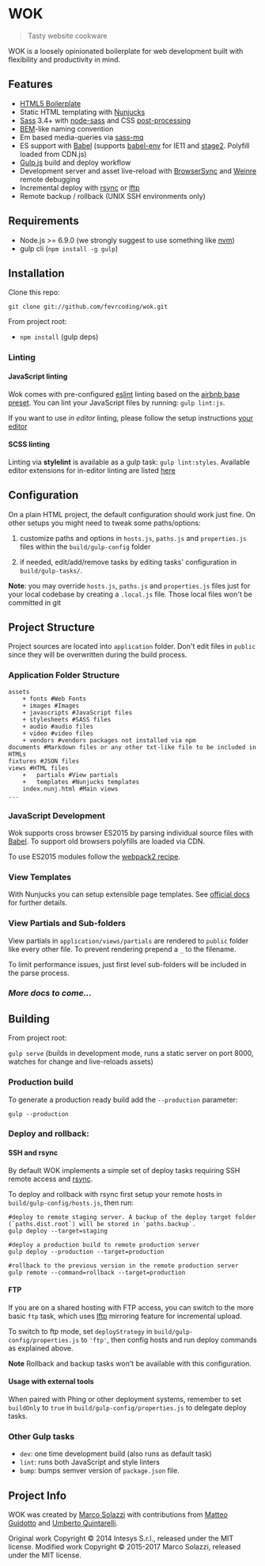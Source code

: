 # WOK

> Tasty website cookware

WOK is a loosely opinionated boilerplate for web development built with flexibility and productivity in mind.

## Features

* [HTML5 Boilerplate](http://html5boilerplate.com/)
* Static HTML templating with [Nunjucks](https://mozilla.github.io/nunjucks/)
* [Sass](http://sass-lang.com/) 3.4+ with [node-sass](https://github.com/sass/node-sass) and CSS [post-processing](https://github.com/postcss/postcss)
* [BEM](http://blog.kaelig.fr/post/48196348743/fifty-shades-of-bem)-like naming convention
* Em based media-queries via [sass-mq](https://github.com/sass-mq/sass-mq)
* ES support with [Babel](https://babeljs.io/) (supports [babel-env](https://github.com/babel/babel-preset-env) for IE11 and [stage2](https://babeljs.io/docs/plugins/preset-stage-2/). Polyfill loaded from CDN.js)
* [Gulp.js](http://gulpjs.com/) build and deploy workflow
* Development server and asset live-reload with [BrowserSync](http://www.browsersync.io/) and [Weinre](http://people.apache.org/~pmuellr/weinre/) remote debugging
* Incremental deploy with [rsync](https://rsync.samba.org/) or [lftp](http://lftp.yar.ru/)
* Remote backup / rollback (UNIX SSH environments only)



## Requirements

* Node.js >= 6.9.0 (we strongly suggest to use something like [nvm](https://github.com/creationix/nvm))
* gulp cli (`npm install -g gulp`)

## Installation

Clone this repo:

    git clone git://github.com/fevrcoding/wok.git

From project root:

* `npm install` (gulp deps)

### Linting

#### JavaScript linting

Wok comes with pre-configured [eslint](http://eslint.org/) linting based on the [airbnb base preset](https://www.npmjs.com/package/eslint-config-airbnb-base).
You can lint your JavaScript files by running: `gulp lint:js`.

If you want to use _in editor_ linting, please follow the setup instructions [your editor](http://eslint.org/docs/user-guide/integrations#editors)

#### SCSS linting

Linting via **stylelint** is available as a gulp task: `gulp lint:styles`.
Available editor extensions for in-editor linting are listed [here](http://stylelint.io/user-guide/complementary-tools/)

## Configuration

On a plain HTML project, the default configuration should work just fine. On other setups you might need to tweak some paths/options:

1. customize paths and options in `hosts.js`, `paths.js` and `properties.js` files within the `build/gulp-config` folder

1. if needed, edit/add/remove tasks by editing tasks' configuration in `build/gulp-tasks/`.

**Note**: you may override `hosts.js`, `paths.js` and `properties.js` files just for your local codebase by creating a `.local.js` file. Those local files won't be committed in git

## Project Structure

Project sources are located into `application` folder. Don't edit files in `public` since they will be overwritten during the build process.

### Application Folder Structure

    assets
        + fonts #Web Fonts
        + images #Images
        + javascripts #JavaScript files
        + stylesheets #SASS files
        + audio #audio files
        + video #video files
        + vendors #vendors packages not installed via npm
    documents #Markdown files or any other txt-like file to be included in HTMLs
    fixtures #JSON files
    views #HTML files
        +   partials #View partials
        +   templates #Nunjucks templates
        index.nunj.html #Main views
    ...

### JavaScript Development

Wok supports cross browser ES2015 by parsing individual source files with [Babel](https://babeljs.io/). To support old browsers polyfills are loaded via CDN.

To use ES2015 modules follow the [webpack2 recipe](https://github.com/fevrcoding/wok/wiki/Gulp:-webpack-and-ES6). 

### View Templates

With Nunjucks you can setup extensible page templates. See [official docs](https://mozilla.github.io/nunjucks/templating.html#template-inheritance) for further details.

### View Partials and Sub-folders

View partials in `application/views/partials` are rendered to `public` folder like every other file. To prevent rendering prepend a `_` to the filename.

To limit performance issues, just first level sub-folders will be included in the parse process.

### *More docs to come...*

## Building

From project root:

`gulp serve` (builds in development mode,  runs a static server on port 8000, watches for change and live-reloads assets)

### Production build

To generate a production ready build add the `--production` parameter:


    gulp --production


### Deploy and rollback:

#### SSH and rsync

By default WOK implements a simple set of deploy tasks requiring SSH remote access and [rsync](https://rsync.samba.org).

To deploy and rollback with rsync first setup your remote hosts in `build/gulp-config/hosts.js`, then run:

    #deploy to remote staging server. A backup of the deploy target folder (`paths.dist.root`) will be stored in `paths.backup`.
    gulp deploy --target=staging

    #deploy a production build to remote production server
    gulp deploy --production --target=production

    #rollback to the previous version in the remote production server
    gulp remote --command=rollback --target=production

#### FTP

If you are on a shared hosting with FTP access, you can switch to the more basic `ftp` task, which uses [lftp](http://lftp.yar.ru) mirroring feature for incremental upload.

To switch to ftp mode, set `deployStrategy` in `build/gulp-config/properties.js` to `'ftp'`, then config hosts and run deploy commands as explained above.

**Note** Rollback and backup tasks won't be available with this configuration.

#### Usage with external tools

When paired with Phing or other deployment systems, remember to set `buildOnly` to `true` in `build/gulp-config/properties.js` to delegate deploy tasks.

### Other Gulp tasks

* `dev`: one time development build (also runs as default task)
* `lint`: runs both JavaScript and style linters
* `bump`: bumps semver version of `package.json` file.

## Project Info

WOK was created by [Marco Solazzi](https://github.com/dwightjack) with contributions from [Matteo Guidotto](https://github.com/mguidotto) and [Umberto Quintarelli](https://github.com/quincia).

Original work Copyright © 2014 Intesys S.r.l., released under the MIT license.
Modified work Copyright © 2015-2017 Marco Solazzi, released under the MIT license.
